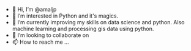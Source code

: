 - 👋 Hi, I’m @amaljp
- 👀 I’m interested in Python and it's magics.
- 🌱 I’m currently improving my skills on data science and python. Also machine learning and processing gis data using python.
- 💞️ I’m looking to collaborate on 
- 📫 How to reach me ...

<!---
amaljp/amaljp is a ✨ special ✨ repository because its `README.md` (this file) appears on your GitHub profile.
You can click the Preview link to take a look at your changes.
--->
